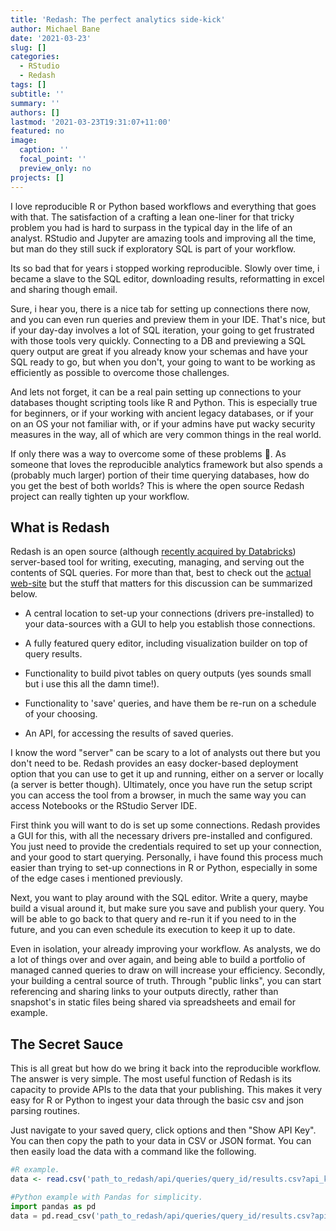 ```yaml
---
title: 'Redash: The perfect analytics side-kick'
author: Michael Bane
date: '2021-03-23'
slug: []
categories:
  - RStudio
  - Redash
tags: []
subtitle: ''
summary: ''
authors: []
lastmod: '2021-03-23T19:31:07+11:00'
featured: no
image:
  caption: ''
  focal_point: ''
  preview_only: no
projects: []
---
```


I love reproducible R or Python based workflows and everything that goes with that. The satisfaction of a crafting a lean one-liner for that tricky problem you had is hard to surpass in the typical day in the life of an analyst. RStudio and Jupyter are amazing tools and improving all the time, but man do they still suck if exploratory SQL is part of your workflow.

Its so bad that for years i stopped working reproducible. Slowly over time, i became a slave to the SQL editor, downloading results, reformatting in excel and sharing though email.

Sure, i hear you, there is a nice tab for setting up connections there now, and you can even run queries and preview them in your IDE. That's nice, but if your day-day involves a lot of SQL iteration, your going to get frustrated with those tools very quickly. Connecting to a DB and previewing a SQL query output are great if you already know your schemas and have your SQL ready to go, but when you don't, your going to want to be working as efficiently as possible to overcome those challenges.

And lets not forget, it can be a real pain setting up connections to your databases thought scripting tools like R and Python. This is especially true for beginners, or if your working with ancient legacy databases, or if your on an OS your not familiar with, or if your admins have put wacky security measures in the way, all of which are very common things in the real world.

If only there was a way to overcome some of these problems 🤔. As someone that loves the reproducible analytics framework but also spends a (probably much larger) portion of their time querying databases, how do you get the best of both worlds? This is where the open source Redash project can really tighten up your workflow.

## What is Redash

Redash is an open source (although [recently acquired by Databricks](https://blog.redash.io/redash-joins-databricks/)) server-based tool for writing, executing, managing, and serving out the contents of SQL queries. For more than that, best to check out the [actual web-site](https://redash.io/) but the stuff that matters for this discussion can be summarized below.

-   A central location to set-up your connections (drivers pre-installed) to your data-sources with a GUI to help you establish those connections.

-   A fully featured query editor, including visualization builder on top of query results.

-   Functionality to build pivot tables on query outputs (yes sounds small but i use this all the damn time!).

-   Functionality to 'save' queries, and have them be re-run on a schedule of your choosing.

-   An API, for accessing the results of saved queries.

I know the word "server" can be scary to a lot of analysts out there but you don't need to be. Redash provides an easy docker-based deployment option that you can use to get it up and running, either on a server or locally (a server is better though). Ultimately, once you have run the setup script you can access the tool from a browser, in much the same way you can access Notebooks or the RStudio Server IDE.

First think you will want to do is set up some connections. Redash provides a GUI for this, with all the necessary drivers pre-installed and configured. You just need to provide the credentials required to set up your connection, and your good to start querying. Personally, i have found this process much easier than trying to set-up connections in R or Python, especially in some of the edge cases i mentioned previously.

Next, you want to play around with the SQL editor. Write a query, maybe build a visual around it, but make sure you save and publish your query. You will be able to go back to that query and re-run it if you need to in the future, and you can even schedule its execution to keep it up to date.

Even in isolation, your already improving your workflow. As analysts, we do a lot of things over and over again, and being able to build a portfolio of managed canned queries to draw on will increase your efficiency. Secondly, your building a central source of truth. Through "public links", you can start referencing and sharing links to your outputs directly, rather than snapshot's in static files being shared via spreadsheets and email for example.

## The Secret Sauce

This is all great but how do we bring it back into the reproducible workflow. The answer is very simple. The most useful function of Redash is its capacity to provide APIs to the data that your publishing. This makes it very easy for R or Python to ingest your data through the basic csv and json parsing routines.

Just navigate to your saved query, click options and then "Show API Key". You can then copy the path to your data in CSV or JSON format. You can then easily load the data with a command like the following.


```r
#R example.
data <- read.csv('path_to_redash/api/queries/query_id/results.csv?api_key=your_api_key')
```


```python
#Python example with Pandas for simplicity.
import pandas as pd
data = pd.read_csv('path_to_redash/api/queries/query_id/results.csv?api_key=your_api_key')
```
